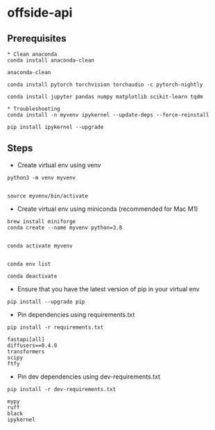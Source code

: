 # offside-api

## Prerequisites

```
* Clean anaconda
conda install anaconda-clean

anaconda-clean

conda install pytorch torchvision torchaudio -c pytorch-nightly

conda install jupyter pandas numpy matplotlib scikit-learn tqdm

* Troubleshooting
conda install -n myvenv ipykernel --update-deps --force-reinstall

pip install ipykernel --upgrade

```

## Steps

* Create virtual env using venv

```
python3 -m venv myvenv


source myvenv/bin/activate
```

* Create virtual env using miniconda (recommended for Mac M1)

```
brew install miniforge
conda create --name myvenv python=3.8


conda activate myvenv


conda env list

conda deactivate
```

* Ensure that you have the latest version of pip in your virtual env
```
pip install --upgrade pip
```

* Pin dependencies using requirements.txt

```
pip install -r requirements.txt
```
```
fastapi[all]
diffusers==0.4.0
transformers
scipy
ftfy
```

* Pin dev dependencies using dev-requirements.txt

```
pip install -r dev-requirements.txt
```

```
mypy
ruff
black
ipykernel
```
